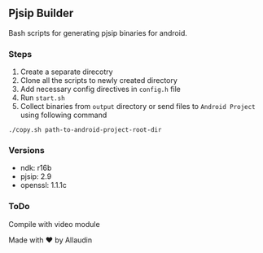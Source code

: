 ## Pjsip Builder

Bash scripts for generating pjsip binaries for android.

### Steps

1. Create a separate direcotry
2. Clone all the scripts to newly created directory
3. Add necessary config directives in `config.h` file
4. Run `start.sh`
5. Collect binaries from `output` directory or send files to `Android Project` using following command


`./copy.sh path-to-android-project-root-dir`

### Versions

- ndk: r16b
- pjsip: 2.9
- openssl: 1.1.1c

### ToDo

Compile with video module

Made with :heart: by Allaudin


